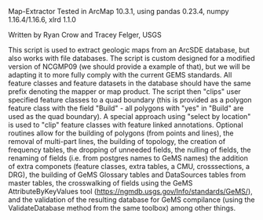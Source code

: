 Map-Extractor
Tested in ArcMap 10.3.1, using pandas 0.23.4, numpy 1.16.4/1.16.6, xlrd 1.1.0

Written by Ryan Crow and Tracey Felger, USGS

This script is used to extract geologic maps from an ArcSDE database, but also works with file databases. The script is custom designed for a modified version of NCGMP09 (we should provide a example of that), but we will be adapting it to more fully comply with the current GEMS standards. All feature classes and feature datasets in the database should have the same prefix denoting the mapper or map product. The script then "clips" user specified feature classes to a quad boundary (this is provided as a polygon feature class with the field "Build" - all polygons with "yes" in "Build" are used as the quad boundary). A special approach using "select by location" is used to "clip" feature classes with feature linked annotations. Optional routines allow for the building of polygons (from points and lines), the removal of multi-part lines, the building of topology, the creation of frequency tables, the dropping of unneeded fields, the nulling of fields, the renaming of fields (i.e. from postgres names to GeMS names) the addition of extra componets (feature classes, extra tables, a CMU, crosssections, a DRG), the building of GeMS Glossary tables and DataSources tables from master tables, the crosswalking of fields using the GeMS AttributeByKeyValues tool (https://ngmdb.usgs.gov/Info/standards/GeMS/), and the validation of the resulting database for GeMS compilance (using the ValidateDatabase method from the same toolbox) among other things. 
